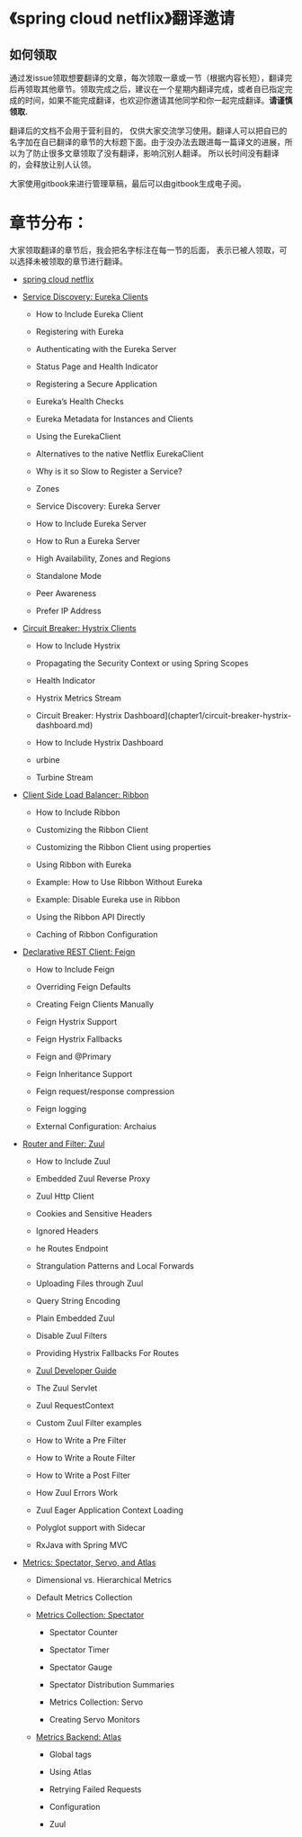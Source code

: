 # 《spring cloud netflix》翻译邀请

## 如何领取

通过发issue领取想要翻译的文章，每次领取一章或一节（根据内容长短），翻译完后再领取其他章节。领取完成之后，建议在一个星期内翻译完成，或者自已指定完成的时间，如果不能完成翻译，也欢迎你邀请其他同学和你一起完成翻译。**请谨慎领取.**

翻译后的文档不会用于营利目的， 仅供大家交流学习使用。翻译人可以把自已的名字加在自已翻译的章节的大标题下面。由于没办法去跟进每一篇译文的进展，所以为了防止很多文章领取了没有翻译，影响沉别人翻译。 所以长时间没有翻译的，会释放让别人认领。



大家使用gitbook来进行管理草稿，最后可以由gitbook生成电子阅。 

# 章节分布：
大家领取翻译的章节后，我会把名字标注在每一节的后面， 表示已被人领取，可以选择未被领取的章节进行翻译。

* [spring cloud netflix](chapter1.md)

* [Service Discovery: Eureka Clients](chapter1/service-discovery-eureka-clients.md)

  - How to Include Eureka Client

  - Registering with Eureka

  - Authenticating with the Eureka Server

  - Status Page and Health Indicator

  - Registering a Secure Application

  - Eureka’s Health Checks

  - Eureka Metadata for Instances and Clients

  - Using the EurekaClient

  - Alternatives to the native Netflix EurekaClient

  - Why is it so Slow to Register a Service?

  - Zones

  - Service Discovery: Eureka Server

  - How to Include Eureka Server

  - How to Run a Eureka Server

  - High Availability, Zones and Regions

  - Standalone Mode

  - Peer Awareness

  - Prefer IP Address

- [Circuit Breaker: Hystrix Clients](chapter1/circuit-breaker-hystrix-clients.md)

  - How to Include Hystrix

  - Propagating the Security Context or using Spring Scopes

  - Health Indicator

  - Hystrix Metrics Stream

  - Circuit Breaker: Hystrix Dashboard](chapter1/circuit-breaker-hystrix-dashboard.md)

  - How to Include Hystrix Dashboard

  - urbine

  - Turbine Stream

- [Client Side Load Balancer: Ribbon](chapter1/client-side-load-balancer-ribbon.md)

  - How to Include Ribbon

  - Customizing the Ribbon Client

  - Customizing the Ribbon Client using properties

  - Using Ribbon with Eureka

  - Example: How to Use Ribbon Without Eureka

  - Example: Disable Eureka use in Ribbon

  - Using the Ribbon API Directly

  - Caching of Ribbon Configuration

- [Declarative REST Client: Feign](chapter1/declarative-rest-client-feign.md)

  - How to Include Feign

  - Overriding Feign Defaults

  - Creating Feign Clients Manually

  - Feign Hystrix Support

  - Feign Hystrix Fallbacks

  - Feign and @Primary

  - Feign Inheritance Support

  - Feign request/response compression

  - Feign logging

  - External Configuration: Archaius

- [Router and Filter: Zuul](chapter1/router-and-filter-zuul.md)

  - How to Include Zuul

  - Embedded Zuul Reverse Proxy

  - Zuul Http Client

  - Cookies and Sensitive Headers

  - Ignored Headers

  - he Routes Endpoint

  - Strangulation Patterns and Local Forwards

  - Uploading Files through Zuul

  - Query String Encoding

  - Plain Embedded Zuul

  - Disable Zuul Filters

  - Providing Hystrix Fallbacks For Routes

  - [Zuul Developer Guide](chapter1/router-and-filter-zuul/zuul-developer-guide.md)

  - The Zuul Servlet

  - Zuul RequestContext

  - Custom Zuul Filter examples

  - How to Write a Pre Filter

  - How to Write a Route Filter

  - How to Write a Post Filter

  - How Zuul Errors Work

  - Zuul Eager Application Context Loading

  - Polyglot support with Sidecar

  - RxJava with Spring MVC

- [Metrics: Spectator, Servo, and Atlas](chapter1/metrics-spectator-servo-and-atlas.md)

  - Dimensional vs. Hierarchical Metrics

  - Default Metrics Collection

  - [Metrics Collection: Spectator](chapter1/metrics-spectator-servo-and-atlas/metrics-collection-spectator.md)

    - Spectator Counter

    - Spectator Timer

    - Spectator Gauge

    - Spectator Distribution Summaries

    - Metrics Collection: Servo

    - Creating Servo Monitors

   - [Metrics Backend: Atlas](chapter1/metrics-spectator-servo-and-atlas/metrics-backend-atlas.md)

      - Global tags

      - Using Atlas

      - Retrying Failed Requests

      - Configuration

      - Zuul






